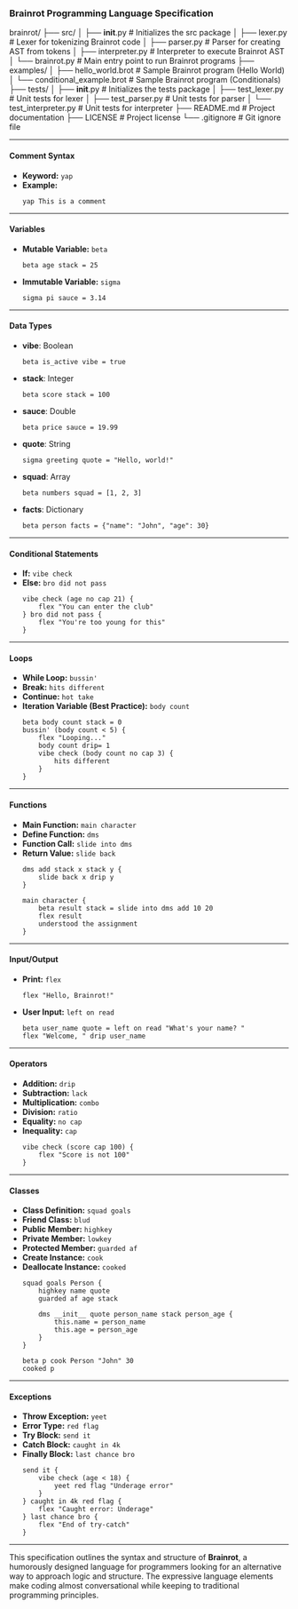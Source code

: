 ### Brainrot Programming Language Specification

brainrot/
├── src/
│   ├── __init__.py             # Initializes the src package
│   ├── lexer.py                # Lexer for tokenizing Brainrot code
│   ├── parser.py               # Parser for creating AST from tokens
│   ├── interpreter.py          # Interpreter to execute Brainrot AST
│   └── brainrot.py             # Main entry point to run Brainrot programs
├── examples/
│   ├── hello_world.brot        # Sample Brainrot program (Hello World)
│   └── conditional_example.brot # Sample Brainrot program (Conditionals)
├── tests/
│   ├── __init__.py             # Initializes the tests package
│   ├── test_lexer.py           # Unit tests for lexer
│   ├── test_parser.py          # Unit tests for parser
│   └── test_interpreter.py     # Unit tests for interpreter
├── README.md                   # Project documentation
├── LICENSE                     # Project license
└── .gitignore                  # Git ignore file


---

#### **Comment Syntax**
- **Keyword:** `yap`
- **Example:** 
  ```brainrot
  yap This is a comment
  ```

---

#### **Variables**

- **Mutable Variable:** `beta`
  ```brainrot
  beta age stack = 25
  ```
- **Immutable Variable:** `sigma`
  ```brainrot
  sigma pi sauce = 3.14
  ```

---

#### **Data Types**

- **vibe**: Boolean
  ```brainrot
  beta is_active vibe = true
  ```
- **stack**: Integer
  ```brainrot
  beta score stack = 100
  ```
- **sauce**: Double
  ```brainrot
  beta price sauce = 19.99
  ```
- **quote**: String
  ```brainrot
  sigma greeting quote = "Hello, world!"
  ```
- **squad**: Array
  ```brainrot
  beta numbers squad = [1, 2, 3]
  ```
- **facts**: Dictionary
  ```brainrot
  beta person facts = {"name": "John", "age": 30}
  ```

---

#### **Conditional Statements**

- **If:** `vibe check`
- **Else:** `bro did not pass`
  ```brainrot
  vibe check (age no cap 21) {
      flex "You can enter the club"
  } bro did not pass {
      flex "You're too young for this"
  }
  ```

---

#### **Loops**

- **While Loop:** `bussin'`
- **Break:** `hits different`
- **Continue:** `hot take`
- **Iteration Variable (Best Practice):** `body count`
  ```brainrot
  beta body count stack = 0
  bussin' (body count < 5) {
      flex "Looping..."
      body count drip= 1
      vibe check (body count no cap 3) {
          hits different
      }
  }
  ```

---

#### **Functions**

- **Main Function:** `main character`
- **Define Function:** `dms`
- **Function Call:** `slide into dms`
- **Return Value:** `slide back`
  ```brainrot
  dms add stack x stack y {
      slide back x drip y
  }

  main character {
      beta result stack = slide into dms add 10 20
      flex result
      understood the assignment
  }
  ```

---

#### **Input/Output**

- **Print:** `flex`
  ```brainrot
  flex "Hello, Brainrot!"
  ```
- **User Input:** `left on read`
  ```brainrot
  beta user_name quote = left on read "What's your name? "
  flex "Welcome, " drip user_name
  ```

---

#### **Operators**

- **Addition:** `drip`
- **Subtraction:** `lack`
- **Multiplication:** `combo`
- **Division:** `ratio`
- **Equality:** `no cap`
- **Inequality:** `cap`
  ```brainrot
  vibe check (score cap 100) {
      flex "Score is not 100"
  }
  ```

---

#### **Classes**

- **Class Definition:** `squad goals`
- **Friend Class:** `blud`
- **Public Member:** `highkey`
- **Private Member:** `lowkey`
- **Protected Member:** `guarded af`
- **Create Instance:** `cook`
- **Deallocate Instance:** `cooked`
  ```brainrot
  squad goals Person {
      highkey name quote
      guarded af age stack

      dms __init__ quote person_name stack person_age {
          this.name = person_name
          this.age = person_age
      }
  }

  beta p cook Person "John" 30
  cooked p
  ```

---

#### **Exceptions**

- **Throw Exception:** `yeet`
- **Error Type:** `red flag`
- **Try Block:** `send it`
- **Catch Block:** `caught in 4k`
- **Finally Block:** `last chance bro`
  ```brainrot
  send it {
      vibe check (age < 18) {
          yeet red flag "Underage error"
      }
  } caught in 4k red flag {
      flex "Caught error: Underage"
  } last chance bro {
      flex "End of try-catch"
  }
  ```

---

This specification outlines the syntax and structure of **Brainrot**, a humorously designed language for programmers looking for an alternative way to approach logic and structure. The expressive language elements make coding almost conversational while keeping to traditional programming principles.

